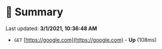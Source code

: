 # 📖 Summary
Last updated: **3/1/2021, 10:36:48 AM**

- `GET` [https://google.com](https://google.com) - **Up** (108ms)
